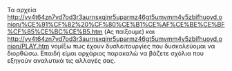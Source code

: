 Τα αρχεία http://yv4t64zn7vd7od3r3aurnsxqjnr5uparmz46gt5umvmm4y5zbifhuoyd.onion/%CE%91%CF%82%20%CF%80%CE%B1%CE%AF%CE%BE%CE%BF%CF%85%CE%BC%CE%B5.htm (Ας παίξουμε) και http://yv4t64zn7vd7od3r3aurnsxqjnr5uparmz46gt5umvmm4y5zbifhuoyd.onion/PLAY.htm νομίξω πως έχουν δυσλειτουργίες που δυσκολεύομαι να διορθώσω. Επαιδή είμαι αρχάριος παρακαλώ να βάζετε σχόλια που εξηγούν αναλυτικά τις αλλαγές σας.
